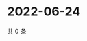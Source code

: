 # 2022-06-24

共 0 条

<!-- BEGIN WEIBO -->
<!-- 最后更新时间 Fri Jun 24 2022 00:24:05 GMT+0800 (China Standard Time) -->

<!-- END WEIBO -->
